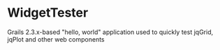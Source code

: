 WidgetTester
============

Grails 2.3.x-based "hello, world" application used to quickly test jqGrid, jqPlot and other web components
